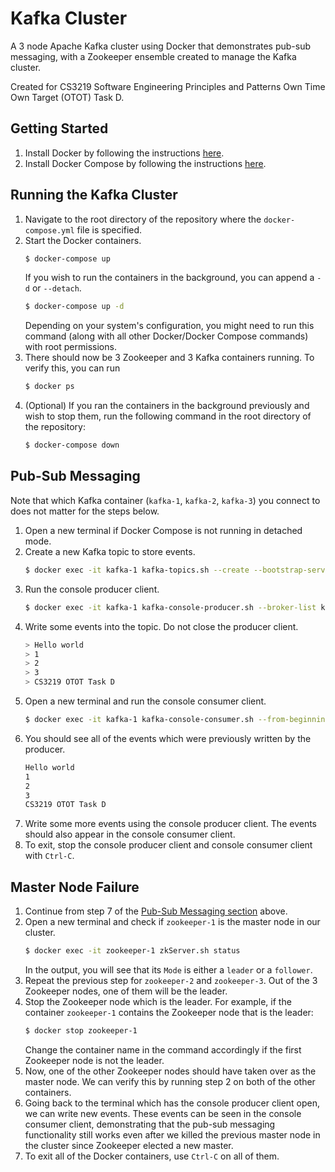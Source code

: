 # Kafka Cluster

A 3 node Apache Kafka cluster using Docker that demonstrates pub-sub messaging, with a Zookeeper ensemble created to manage the Kafka cluster.

Created for CS3219 Software Engineering Principles and Patterns Own Time Own Target (OTOT) Task D.

## Getting Started

1. Install Docker by following the instructions [here](https://docs.docker.com/engine/install/).
1. Install Docker Compose by following the instructions [here](https://docs.docker.com/compose/install/).

## Running the Kafka Cluster

1. Navigate to the root directory of the repository where the `docker-compose.yml` file is specified.
1. Start the Docker containers.
   ```sh
   $ docker-compose up
   ```
   If you wish to run the containers in the background, you can append a `-d` or `--detach`.
   ```sh
   $ docker-compose up -d
   ```
   Depending on your system's configuration, you might need to run this command (along with all other Docker/Docker Compose commands) with root permissions.
1. There should now be 3 Zookeeper and 3 Kafka containers running.
   To verify this, you can run
   ```sh
   $ docker ps
   ```
1. (Optional) If you ran the containers in the background previously and wish to stop them, run the following command in the root directory of the repository:
   ```sh
   $ docker-compose down
   ```

## Pub-Sub Messaging

Note that which Kafka container (`kafka-1`, `kafka-2`, `kafka-3`) you connect to does not matter for the steps below.

1. Open a new terminal if Docker Compose is not running in detached mode.
1. Create a new Kafka topic to store events.
   ```sh
   $ docker exec -it kafka-1 kafka-topics.sh --create --bootstrap-server kafka-1:9092,kafka-2:9092,kafka-3:9092 --replication-factor 3 --partitions 3 --topic cs3219
   ```
1. Run the console producer client.
   ```sh
   $ docker exec -it kafka-1 kafka-console-producer.sh --broker-list kafka-1:9092,kafka-2:9092,kafka-3:9092 --topic cs3219
   ```
1. Write some events into the topic.
   Do not close the producer client.
   ```sh
   > Hello world
   > 1
   > 2
   > 3
   > CS3219 OTOT Task D
   ```
1. Open a new terminal and run the console consumer client.
   ```sh
   $ docker exec -it kafka-1 kafka-console-consumer.sh --from-beginning --bootstrap-server kafka-1:9092,kafka-2:9092,kafka-3:9092 --topic cs3219
   ```
1. You should see all of the events which were previously written by the producer.
   ```sh
   Hello world
   1
   2
   3
   CS3219 OTOT Task D
   ```
1. Write some more events using the console producer client.
   The events should also appear in the console consumer client.
1. To exit, stop the console producer client and console consumer client with `Ctrl-C`.

## Master Node Failure

1. Continue from step 7 of the [Pub-Sub Messaging section](#pub-sub-messaging) above.
1. Open a new terminal and check if `zookeeper-1` is the master node in our cluster.
   ```sh
   $ docker exec -it zookeeper-1 zkServer.sh status
   ```
   In the output, you will see that its `Mode` is either a `leader` or a `follower`.
1. Repeat the previous step for `zookeeper-2` and `zookeeper-3`.
   Out of the 3 Zookeeper nodes, one of them will be the leader.
1. Stop the Zookeeper node which is the leader.
   For example, if the container `zookeeper-1` contains the Zookeeper node that is the leader:
   ```sh
   $ docker stop zookeeper-1
   ```
   Change the container name in the command accordingly if the first Zookeeper node is not the leader.
1. Now, one of the other Zookeeper nodes should have taken over as the master node.
   We can verify this by running step 2 on both of the other containers.
1. Going back to the terminal which has the console producer client open, we can write new events.
   These events can be seen in the console consumer client, demonstrating that the pub-sub messaging functionality still works even after we killed the previous master node in the cluster since Zookeeper elected a new master.
1. To exit all of the Docker containers, use `Ctrl-C` on all of them.
